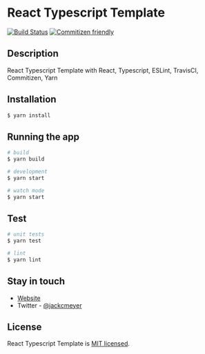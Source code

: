 # React Typescript Template

[![Build Status](https://travis-ci.com/jackcmeyer/react-typescript-template.svg?token=iRTqViLzvrxp31hGqdbu&branch=master)](https://travis-ci.com/jackcmeyer/react-typescript-template)
[![Commitizen friendly](https://img.shields.io/badge/commitizen-friendly-brightgreen.svg)](http://commitizen.github.io/cz-cli/)

## Description

React Typescript Template with React, Typescript, ESLint, TravisCI, Commitizen, Yarn

## Installation

```bash
$ yarn install
```

## Running the app

```bash
# build
$ yarn build

# development
$ yarn start

# watch mode
$ yarn start
```

## Test

```bash
# unit tests
$ yarn test

# lint
$ yarn lint
```

## Stay in touch

- [Website](https://jackcmeyer.com)
- Twitter - [@jackcmeyer](https://twitter.com/jackcmeyer)

## License

React Typescript Template is [MIT licensed](LICENSE).

